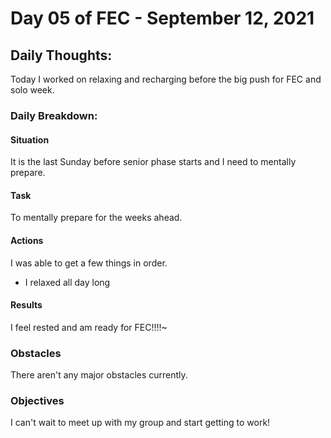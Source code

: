 # Day 05 of FEC - September 12, 2021

## Daily Thoughts:

Today I worked on relaxing and recharging before the big push for FEC and solo week.

### Daily Breakdown:

#### Situation

It is the last Sunday before senior phase starts and I need to mentally prepare.

#### Task

To mentally prepare for the weeks ahead.

#### Actions

I was able to get a few things in order.

- I relaxed all day long

#### Results

I feel rested and am ready for FEC!!!!~

### Obstacles

There aren't any major obstacles currently.

### Objectives

I can't wait to meet up with my group and start getting to work!